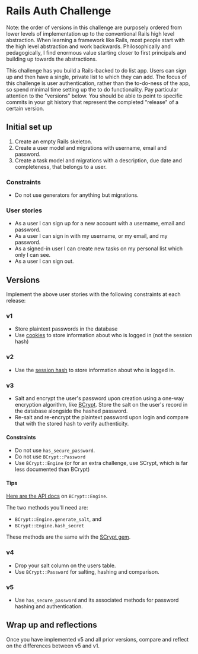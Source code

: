 # Rails Auth Challenge

Note: the order of versions in this challenge are purposely ordered from lower levels of implementation up to the conventional Rails high level abstraction. When learning a framework like Rails, most people start with the high level abstraction and work backwards. Philosophically and pedagogically, I find enormous value starting closer to first principals and building up towards the abstractions.

This challenge has you build a Rails-backed to do list app. Users can sign up and then have a single, private list to which they can add. The focus of this challenge is user authentication, rather than the to-do-ness of the app, so spend minimal time setting up the to do functionality. Pay particular attention to the "versions" below. You should be able to point to specific commits in your git history that represent the completed "release" of a certain version.

## Initial set up

1. Create an empty Rails skeleton.
2. Create a user model and migrations with username, email and password.
3. Create a task model and migrations with a description, due date and completeness, that belongs to a user. 

### Constraints

* Do not use generators for anything but migrations.

### User stories
* As a user I can sign up for a new account with a username, email and password.
* As a user I can sign in with my username, or my email, and my password. 
* As a signed-in user I can create new tasks on my personal list which only I can see. 
* As a user I can sign out. 

## Versions

Implement the above user stories with the following constraints at each release:

### v1

* Store plaintext passwords in the database
* Use [cookies](http://api.rubyonrails.org/classes/ActionDispatch/Cookies.html) to store information about who is logged in (not the session hash)

### v2

* Use the [session hash](http://guides.rubyonrails.org/action_controller_overview.html#session) to store information about who is logged in. 

### v3

* Salt and encrypt the user's password upon creation using a one-way encryption algorithm, like [BCrypt](https://github.com/codahale/bcrypt-ruby). Store the salt on the user's record in the database alongside the hashed password. 
* Re-salt and re-encrypt the plaintext password upon login and compare that with the stored hash to verify authenticity.

#### Constraints
* Do not use `has_secure_password`.
* Do not use `BCrypt::Password`
* Use `BCrypt::Engine` (or for an extra challenge, use SCrypt, which is far less documented than BCrypt)

#### Tips
[Here are the API docs](http://www.rubydoc.info/github/codahale/bcrypt-ruby/BCrypt/Engine) on `BCrypt::Engine`.

The two methods you'll need are:

* `BCrypt::Engine.generate_salt`, and
* `BCrypt::Engine.hash_secret`

These methods are the same with the [SCrypt gem](http://www.rubydoc.info/github/pbhogan/scrypt/SCrypt/Engine).

### v4

* Drop your salt column on the users table. 
* Use `BCrypt::Password` for salting, hashing and comparison. 

### v5

* Use `has_secure_password` and its associated methods for password hashing and authentication. 


## Wrap up and reflections

Once you have implemented v5 and all prior versions, compare and reflect on the differences between v5 and v1.
